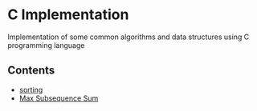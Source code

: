 # C Implementation
Implementation of some common algorithms and data structures using C programming language

## Contents
* [sorting](sorting.md)
* [Max Subsequence Sum](MaxSubSeqSum.md)
